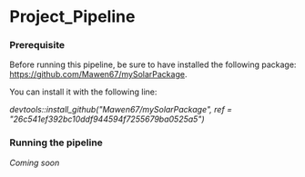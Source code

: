# Project_Pipeline

### Prerequisite

Before running this pipeline, be sure to have installed the following package: https://github.com/Mawen67/mySolarPackage.

You can install it with the following line: 

*devtools::install_github("Mawen67/mySolarPackage", ref = "26c541ef392bc10ddf944594f7255679ba0525a5")*

### Running the pipeline

*Coming soon*
